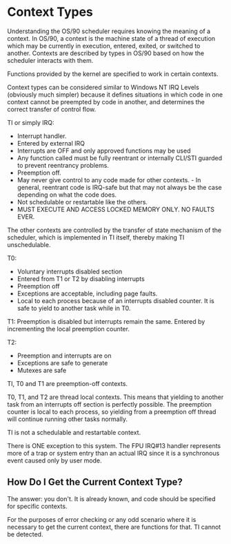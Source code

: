# Context Types

Understanding the OS/90 scheduler requires knowing the meaning of a context. In OS/90, a context is the machine state of a thread of execution which may be currently in execution, entered, exited, or switched to another. Contexts are described by types in OS/90 based on how the scheduler interacts with them.

Functions provided by the kernel are specified to work in certain contexts.

Context types can be considered similar to Windows NT IRQ Levels (obviously much simpler) because it defines situations in which code in one context cannot be preempted by code in another, and determines the correct transfer of control flow.

TI or simply IRQ:
- Interrupt handler.
- Entered by external IRQ
- Interrupts are OFF and only approved functions may be used
- Any function called must be fully reentrant or internally CLI/STI guarded to prevent reentrancy problems.
- Preemption off.
- May never give control to any code made for other contexts. - In general, reentrant code is IRQ-safe but that may not always be the case depending on what the code does.
- Not schedulable or restartable like the others.
- MUST EXECUTE AND ACCESS LOCKED MEMORY ONLY. NO FAULTS EVER.

The other contexts are controlled by the transfer of state mechanism of the scheduler, which is implemented in TI itself, thereby making TI unschedulable.

T0:
- Voluntary interrupts disabled section
- Entered from T1 or T2 by disabling interrupts
- Preemption off
- Exceptions are acceptable, including page faults.
- Local to each process because of an interrupts disabled counter. It is safe to yield to another task while in T0.

T1: Preemption is disabled but interrupts remain the same. Entered by incrementing the local preemption counter.

T2:
- Preemption and interrupts are on
- Exceptions are safe to generate
- Mutexes are safe

TI, T0 and T1 are preemption-off contexts.

T0, T1, and T2 are thread local contexts. This means that yielding to another task from an interrupts off section is perfectly possible. The preemption counter is local to each process, so yielding from a preemption off thread will continue running other tasks normally.

TI is not a schedulable and restartable context.

There is ONE exception to this system. The FPU IRQ#13 handler represents more of a trap or system entry than an actual IRQ since it is a synchronous event caused only by user mode.

## How Do I Get the Current Context Type?

The answer: you don't. It is already known, and code should be specified for specific contexts.

For the purposes of error checking or any odd scenario where it is necessary to get the current context, there are functions for that. TI cannot be detected.
